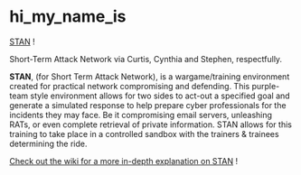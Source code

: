 # hi_my_name_is

[STAN](https://github.com/Cin-Lou/hi_my_name_is/wiki/Hi,-my-name-is:-STAN-(your-Short-Term-Attack-Network)) !


Short-Term Attack Network
via Curtis, Cynthia and Stephen, respectfully.


**STAN**, (for Short Term Attack Network), is a wargame/training environment created for practical network compromising and defending. This purple-team style environment allows for two sides to act-out a specified goal and generate a simulated response to help prepare cyber professionals for the incidents they may face. Be it compromising email servers, unleashing RATs, or even complete retrieval of private information. STAN allows for this training to take place in a controlled sandbox with the trainers & trainees determining the ride. 

[Check out the wiki for a more in-depth explanation on STAN](https://github.com/Cin-Lou/hi_my_name_is/wiki) !
